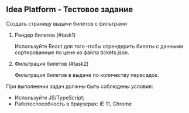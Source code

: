 ## Idea Platform - Тестовое задание

Создать страницу выдачи билетов с фильтрами

1. Рендер билетов (#task1)

	Используйте React для того чтобы отрендерить билеты с
	данными сортированные по цене из файла tickets.json.

2. Фильтрация билетов (#task2)

	Фильтрация билетов в выдаче по количеству пересадок.


При выполнении задач должны быть соблюдены условия:
- Используйте JS/TypeScript;
- Работоспособность в браузерах: IE 11, Chrome
